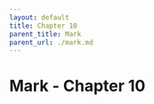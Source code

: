 ```yaml
---
layout: default
title: Chapter 10
parent_title: Mark
parent_url: ./mark.md
---
```


# Mark - Chapter 10
